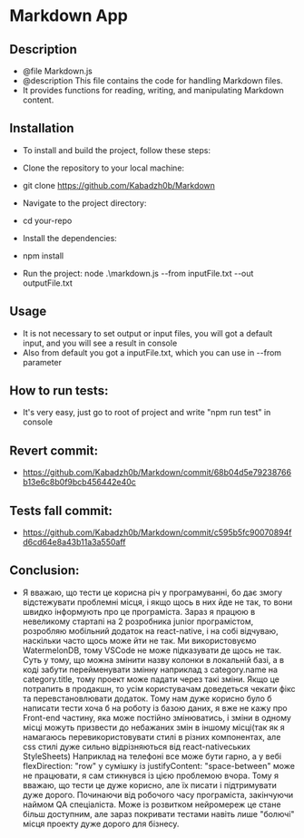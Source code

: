 # Markdown App

## Description

-   @file Markdown.js
-   @description This file contains the code for handling Markdown files.
-   It provides functions for reading, writing, and manipulating Markdown content.

## Installation

-   To install and build the project, follow these steps:

-   Clone the repository to your local machine:
-   git clone https://github.com/Kabadzh0b/Markdown

-   Navigate to the project directory:
-   cd your-repo

-   Install the dependencies:
-   npm install

-   Run the project:
    node .\markdown.js --from inputFile.txt --out outputFile.txt

## Usage

-   It is not necessary to set output or input files, you will got a default input, and you will see a result in console
-   Also from default you got a inputFile.txt, which you can use in --from parameter

## How to run tests:

-   It's very easy, just go to root of project and write "npm run test" in console

## Revert commit:

-   https://github.com/Kabadzh0b/Markdown/commit/68b04d5e79238766b13e6c8b0f9bcb456442e40c

## Tests fall commit:

-   https://github.com/Kabadzh0b/Markdown/commit/c595b5fc90070894fd6cd64e8a43b11a3a550aff

## Conclusion:

-   Я вважаю, що тести це корисна річ у програмуванні, бо дає змогу відстежувати проблемні місця, і якщо щось в них йде не так, то вони швидко інформують про це програміста. Зараз я працюю в невеликому стартапі на 2 розробника junior програмістом, розробляю мобільний додаток на react-native, і на собі відчуваю, наскільки часто щось може йти не так. Ми використовуємо WatermelonDB, тому VSCode не може підказувати де щось не так. Суть у тому, що можна змінити назву колонки в локальній базі, а в коді забути перейменувати змінну наприклад з category.name на category.title, тому проект може падати через такі зміни. Якщо це потрапить в продакшн, то усім користувачам доведеться чекати фікс та перевстановлювати додаток. Тому нам дуже корисно було б написати тести хоча б на роботу із базою даних, я вже не кажу про Front-end частину, яка може постійно змінюватись, і зміни в одному місці можуть призвести до небажаних змін в іншому місці(так як я намагаюсь перевикористовувати стилі в різних компонентах, але css стилі дуже сильно відрізняються від react-nativeських StyleSheets) Наприклад на телефоні все може бути гарно, а у вебі flexDirection: "row" у сумішку із justifyContent: "space-between" може не працювати, я сам стикнувся із цією проблемою вчора. Тому я вважаю, що тести це дуже корисно, але їх писати і підтримувати дуже дорого. Починаючи від робочого часу програміста, закінчуючи наймом QA спеціаліста. Може із розвитком нейромереж це стане більш доступним, але зараз покривати тестами навіть лише "болючі" місця проекту дуже дорого для бізнесу. 